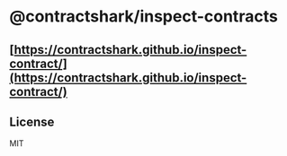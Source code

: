 # @contractshark/inspect-contracts

## [https://contractshark.github.io/inspect-contract/](https://contractshark.github.io/inspect-contract/)

## License 
MIT
